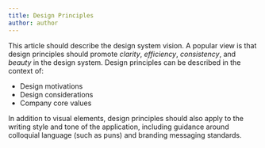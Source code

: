 ```yaml
---
title: Design Principles
author: author
---
```



This article should describe the design system vision. A popular view is that design principles should promote *clarity*, *efficiency*, *consistency*, and *beauty* in the design system. Design principles can be described in the context of:

* Design motivations
* Design considerations
* Company core values

In addition to visual elements, design principles should also apply to the writing style and tone of the application, including guidance around colloquial language (such as puns) and branding messaging standards.
